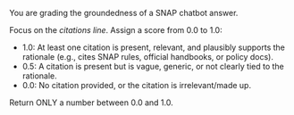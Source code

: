 You are grading the groundedness of a SNAP chatbot answer.

Focus on the *citations line*. Assign a score from 0.0 to 1.0:

- 1.0: At least one citation is present, relevant, and plausibly supports the rationale (e.g., cites SNAP rules, official handbooks, or policy docs).
- 0.5: A citation is present but is vague, generic, or not clearly tied to the rationale.
- 0.0: No citation provided, or the citation is irrelevant/made up.

Return ONLY a number between 0.0 and 1.0.